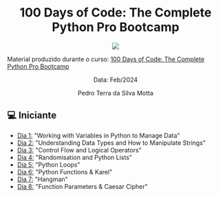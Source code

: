 <h1 align="center">100 Days of Code: The Complete Python Pro Bootcamp
</h1>

<p align="center">
  <img src="https://github.com/terramotta/100-days-python-bootcamp/assets/53800269/9a9ff310-29e7-4a29-b18a-a481110a807c">
</p>


Material produzido durante o curso: [100 Days of Code: The Complete Python Pro Bootcamp](https://www.udemy.com/course/100-days-of-code/)


<p align="center">
Data: Feb/2024  
</p>

<p align="center">
Pedro Terra da Silva Motta  
</p>



## 💻 Iniciante 
- [Dia 1:](https://github.com/terramotta/100-days-python-bootcamp/tree/main/Dia1) "Working with Variables in Python to Manage Data"
- [Dia 2:](https://github.com/terramotta/100-days-python-bootcamp/tree/main/Dia2) "Understanding Data Types and How to Manipulate Strings"
- [Dia 3:](https://github.com/terramotta/100-days-python-bootcamp/tree/main/Dia3) "Control Flow and Logical Operators"
- [Dia 4:](https://github.com/terramotta/100-days-python-bootcamp/tree/main/Dia4) "Randomisation and Python Lists"
- [Dia 5:](https://github.com/terramotta/100-days-python-bootcamp/tree/main/Dia5) "Python Loops"
- [Dia 6:](https://github.com/terramotta/100-days-python-bootcamp/tree/main/Dia6) "Python Functions & Karel"
- [Dia 7:](https://github.com/terramotta/100-days-python-bootcamp/tree/main/Dia7) "Hangman"
- [Dia 8:](https://github.com/terramotta/100-days-python-bootcamp/tree/main/Dia8) "Function Parameters & Caesar Cipher"
